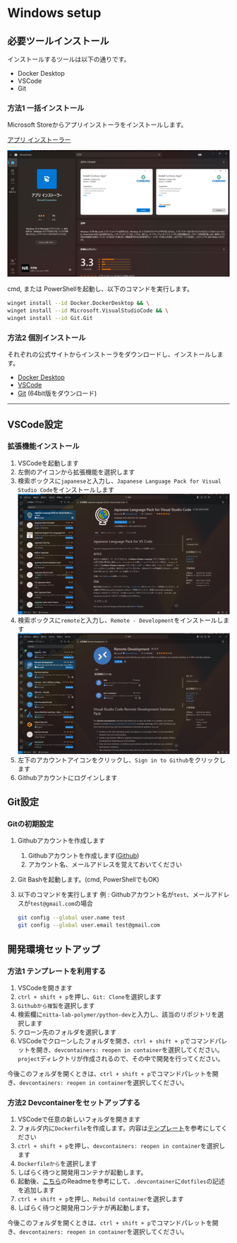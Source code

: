 # Windows setup

## 必要ツールインストール

インストールするツールは以下の通りです。

- Docker Desktop
- VSCode
- Git

### 方法1 一括インストール

Microsoft Storeからアプリインストーラをインストールします。

[アプリ インストーラー](https://www.microsoft.com/store/productId/9NBLGGH4NNS1?ocid=pdpshare)

![Alt text](img/winget.png)

cmd, または PowerShellを起動し、以下のコマンドを実行します。

```bash
winget install --id Docker.DockerDesktop && \
winget install --id Microsoft.VisualStudioCode && \
winget install --id Git.Git
```

### 方法2 個別インストール

それぞれの公式サイトからインストーラをダウンロードし、インストールします。

- [Docker Desktop](https://www.docker.com/products/docker-desktop)
- [VSCode](https://code.visualstudio.com/)
- [Git](https://git-scm.com/download/win) (64bit版をダウンロード)

---

## VSCode設定

### 拡張機能インストール

1. VSCodeを起動します
2. 左側のアイコンから拡張機能を選択します
3. 検索ボックスに`japanese`と入力し、`Japanese Language Pack for Visual Studio Code`をインストールします　![Alt text](img/jpLangPack.png)
4. 検索ボックスに`remote`と入力し、`Remote - Development`をインストールします　![Alt text](img/remote.png)
5. 左下のアカウントアイコンをクリックし、`Sign in to Github`をクリックします
6. Githubアカウントにログインします

## Git設定

### Gitの初期設定

1. Githubアカウントを作成します
    1. Githubアカウントを作成します([Github](https://github.co.jp/))
    2. アカウント名、メールアドレスを覚えておいてください
2. Git Bashを起動します。(cmd, PowerShellでもOK)
3. 以下のコマンドを実行します
    例 : Githubアカウント名が`test`、メールアドレスが`test@gmail.com`の場合

    ```bash
    git config --global user.name test
    git config --global user.email test@gmail.com
    ```

## 開発環境セットアップ

### 方法1 テンプレートを利用する

1. VSCodeを開きます
2. `ctrl + shift + p`を押し、`Git: Clone`を選択します
3. `Githubから複製`を選択します
4. 検索欄に`nitta-lab-polymer/python-dev`と入力し、該当のリポジトリを選択します
5. クローン先のフォルダを選択します
6. VSCodeでクローンしたフォルダを開き、`ctrl + shift + p`でコマンドパレットを開き、`devcontainers: reopen in container`を選択してください。`project`ディレクトリが作成されるので、その中で開発を行ってください。

今後このフォルダを開くときは、`ctrl + shift + p`でコマンドパレットを開き、`devcontainers: reopen in container`を選択してください。

### 方法2 Devcontainerをセットアップする

1. VSCodeで任意の新しいフォルダを開きます
2. フォルダ内に`Dockerfile`を作成します。内容は[テンプレート](https://github.com/nitta-lab-polymer/python-dev)を参考にしてください
3. `ctrl + shift + p`を押し、`devcontainers: reopen in container`を選択します
4. `Dockerfileから`を選択します
5. しばらく待つと開発用コンテナが起動します。
6. 起動後、[こちら](https://github.com/nitta-lab-polymer/dotfiles)のReadmeを参考にして、`.devcontainer`に`dotfiles`の記述を追加します
7. `ctrl + shift + p`を押し、`Rebuild container`を選択します
8. しばらく待つと開発用コンテナが再起動します。

今後このフォルダを開くときは、`ctrl + shift + p`でコマンドパレットを開き、`devcontainers: reopen in container`を選択してください。

